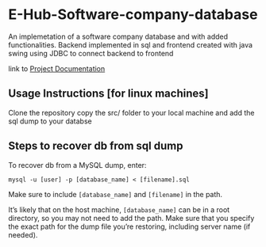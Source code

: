# E-Hub-Software-company-database
An implemetation of a software company database and with added functionalities. Backend implemented in sql and frontend created with java swing using JDBC to connect backend to frontend


link to [Project Documentation](https://drive.google.com/file/d/16NU0UlJ2TBeH0xzugkXzs-3hcCh0vjHW/view)

## Usage Instructions [for linux machines]
 Clone the repository copy the src/ folder to your local machine and add the sql dump to your databse

## Steps to recover db from sql dump

To recover db from a MySQL dump, enter:

`mysql -u [user] -p [database_name] < [filename].sql`

Make sure to include `[database_name]` and `[filename]` in the path.

It’s likely that on the host machine, `[database_name]` can be in a root directory, so you may not need to add the path. Make sure that you specify the exact path for the dump file you’re restoring, including server name (if needed).

 
